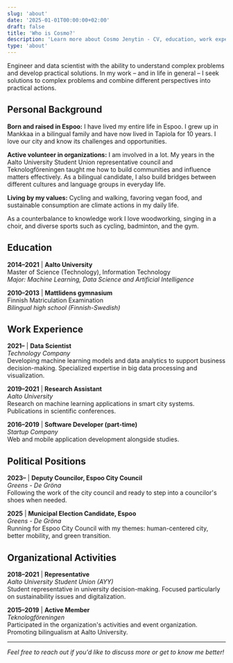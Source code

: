 ```yaml
---
slug: 'about'
date: '2025-01-01T00:00:00+02:00'
draft: false
title: 'Who is Cosmo?'
description: 'Learn more about Cosmo Jenytin - CV, education, work experience, and political positions'
type: 'about'
---
```


Engineer and data scientist with the ability to understand complex problems and develop practical solutions. In my work – and in life in general – I seek solutions to complex problems and combine different perspectives into practical actions.

## Personal Background

**Born and raised in Espoo:** I have lived my entire life in Espoo. I grew up in Mankkaa in a bilingual family and have now lived in Tapiola for 10 years. I love our city and know its challenges and opportunities.

**Active volunteer in organizations:** I am involved in a lot. My years in the Aalto University Student Union representative council and Teknologföreningen taught me how to build communities and influence matters effectively. As a bilingual candidate, I also build bridges between different cultures and language groups in everyday life.

**Living by my values:** Cycling and walking, favoring vegan food, and sustainable consumption are climate actions in my daily life.

As a counterbalance to knowledge work I love woodworking, singing in a choir, and diverse sports such as cycling, badminton, and the gym.

## Education

**2014–2021** | **Aalto University**  
Master of Science (Technology), Information Technology  
*Major: Machine Learning, Data Science and Artificial Intelligence*

**2010–2013** | **Mattlidens gymnasium**  
Finnish Matriculation Examination  
*Bilingual high school (Finnish-Swedish)*

## Work Experience

**2021–** | **Data Scientist**  
*Technology Company*  
Developing machine learning models and data analytics to support business decision-making. Specialized expertise in big data processing and visualization.

**2019–2021** | **Research Assistant**  
*Aalto University*  
Research on machine learning applications in smart city systems. Publications in scientific conferences.

**2016–2019** | **Software Developer (part-time)**  
*Startup Company*  
Web and mobile application development alongside studies.

## Political Positions

**2023–** | **Deputy Councilor, Espoo City Council**  
*Greens - De Gröna*  
Following the work of the city council and ready to step into a councilor's shoes when needed.

**2025** | **Municipal Election Candidate, Espoo**  
*Greens - De Gröna*  
Running for Espoo City Council with my themes: human-centered city, better mobility, and green transition.

## Organizational Activities

**2018–2021** | **Representative**  
*Aalto University Student Union (AYY)*  
Student representative in university decision-making. Focused particularly on sustainability issues and digitalization.

**2015–2019** | **Active Member**  
*Teknologföreningen*  
Participated in the organization's activities and event organization. Promoting bilingualism at Aalto University.

---

*Feel free to reach out if you'd like to discuss more or get to know me better!*
